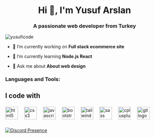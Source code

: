 <h1 align="center">Hi 👋, I'm Yusuf Arslan</h1>
<h3 align="center">A passionate web developer from Turkey</h3>

<p align="left"> <img src="https://komarev.com/ghpvc/?username=yusuficode&label=Profile%20views&color=0e75b6&style=flat" alt="yusuficode" /> </p>

- 🔭 I’m currently working on **Full stack ecommerce site**

- 🌱 I’m currently learning **Node.js React**

- 💬 Ask me about **About web design**



  



<h3 align="left">Languages and Tools:</h3>
<h2 align="left">I code with</h2>

###

<div align="left">
  <img src="https://cdn.jsdelivr.net/gh/devicons/devicon/icons/html5/html5-original.svg" height="40" alt="html5 logo"  />
  <img width="12" />
  <img src="https://cdn.jsdelivr.net/gh/devicons/devicon/icons/css3/css3-original.svg" height="40" alt="css3 logo"  />
  <img width="12" />
  <img src="https://cdn.jsdelivr.net/gh/devicons/devicon/icons/javascript/javascript-original.svg" height="40" alt="javascript logo"  />
  <img width="12" />
  <img src="https://cdn.jsdelivr.net/gh/devicons/devicon/icons/bootstrap/bootstrap-original.svg" height="40" alt="bootstrap logo"  />
  <img width="12" />
  <img src="https://cdn.jsdelivr.net/gh/devicons/devicon/icons/tailwindcss/tailwindcss-original-wordmark.svg" height="40" alt="tailwindcss logo"  />
  <img width="12" />
  <img src="https://cdn.jsdelivr.net/gh/devicons/devicon/icons/sass/sass-original.svg" height="40" alt="sass logo"  />
  <img width="12" />
  <img src="https://cdn.jsdelivr.net/gh/devicons/devicon/icons/cplusplus/cplusplus-original.svg" height="40" alt="cplusplus logo"  />
  <img width="12" />
  <img src="https://cdn.jsdelivr.net/gh/devicons/devicon/icons/git/git-original.svg" height="40" alt="git logo"  />
</div>

###

[![Discord Presence](https://lanyard.cnrad.dev/api/1126964661175193620)](https://discord.com/users/1126964661175193620)

